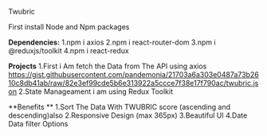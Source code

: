 T w u b r i c 

First install Node and Npm packages

**Dependencies:**
1.npm i axios 
2.npm i react-router-dom
3.npm i @reduxjs/toolkit
4.npm i react-redux

**Projects**
1.First i Am fetch the Data from The API using axios https://gist.githubusercontent.com/pandemonia/21703a6a303e0487a73b2610c8db41ab/raw/82e3ef99cde5b6e313922a5ccce7f38e17f790ac/twubric.json
2.State Manageament i am using Redux Toolkit

**Benefits **
1.Sort The Data With TWUBRIC score (ascending and descending)also
2.Responsive Design (max 365px)
3.Beautiful UI
4.Date Data filter Options


 
 
